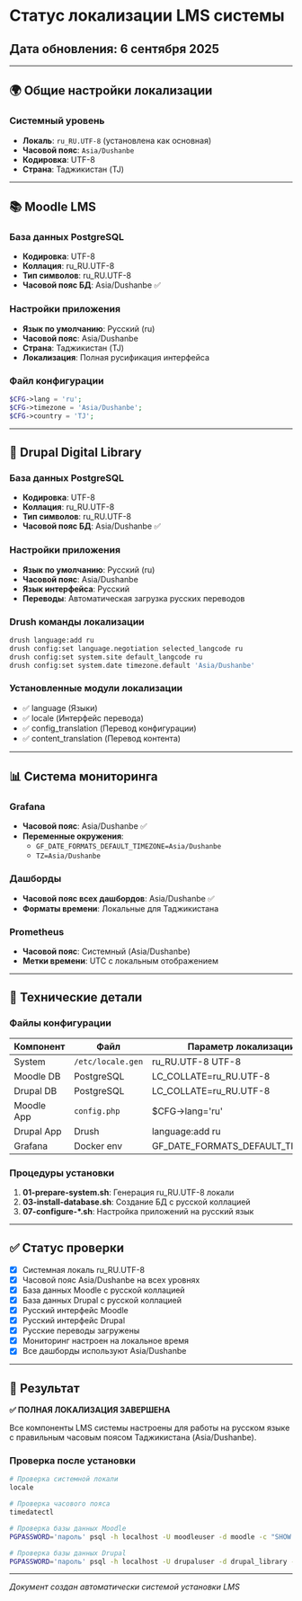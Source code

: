 # Статус локализации LMS системы

## Дата обновления: 6 сентября 2025

---

## 🌍 Общие настройки локализации

### Системный уровень
- **Локаль**: `ru_RU.UTF-8` (установлена как основная)
- **Часовой пояс**: `Asia/Dushanbe`
- **Кодировка**: UTF-8
- **Страна**: Таджикистан (TJ)

---

## 📚 Moodle LMS

### База данных PostgreSQL
- **Кодировка**: UTF-8
- **Коллация**: ru_RU.UTF-8
- **Тип символов**: ru_RU.UTF-8
- **Часовой пояс БД**: Asia/Dushanbe ✅

### Настройки приложения
- **Язык по умолчанию**: Русский (ru)
- **Часовой пояс**: Asia/Dushanbe
- **Страна**: Таджикистан (TJ)
- **Локализация**: Полная русификация интерфейса

### Файл конфигурации
```php
$CFG->lang = 'ru';
$CFG->timezone = 'Asia/Dushanbe';
$CFG->country = 'TJ';
```

---

## 📖 Drupal Digital Library

### База данных PostgreSQL
- **Кодировка**: UTF-8
- **Коллация**: ru_RU.UTF-8
- **Тип символов**: ru_RU.UTF-8
- **Часовой пояс БД**: Asia/Dushanbe ✅

### Настройки приложения
- **Язык по умолчанию**: Русский (ru)
- **Часовой пояс**: Asia/Dushanbe
- **Язык интерфейса**: Русский
- **Переводы**: Автоматическая загрузка русских переводов

### Drush команды локализации
```bash
drush language:add ru
drush config:set language.negotiation selected_langcode ru
drush config:set system.site default_langcode ru
drush config:set system.date timezone.default 'Asia/Dushanbe'
```

### Установленные модули локализации
- ✅ language (Языки)
- ✅ locale (Интерфейс перевода)
- ✅ config_translation (Перевод конфигурации)
- ✅ content_translation (Перевод контента)

---

## 📊 Система мониторинга

### Grafana
- **Часовой пояс**: Asia/Dushanbe ✅
- **Переменные окружения**:
  - `GF_DATE_FORMATS_DEFAULT_TIMEZONE=Asia/Dushanbe`
  - `TZ=Asia/Dushanbe`

### Дашборды
- **Часовой пояс всех дашбордов**: Asia/Dushanbe ✅
- **Форматы времени**: Локальные для Таджикистана

### Prometheus
- **Часовой пояс**: Системный (Asia/Dushanbe)
- **Метки времени**: UTC с локальным отображением

---

## 🔧 Технические детали

### Файлы конфигурации
| Компонент | Файл | Параметр локализации |
|-----------|------|---------------------|
| System | `/etc/locale.gen` | ru_RU.UTF-8 UTF-8 |
| Moodle DB | PostgreSQL | LC_COLLATE=ru_RU.UTF-8 |
| Drupal DB | PostgreSQL | LC_COLLATE=ru_RU.UTF-8 |
| Moodle App | `config.php` | $CFG->lang='ru' |
| Drupal App | Drush | language:add ru |
| Grafana | Docker env | GF_DATE_FORMATS_DEFAULT_TIMEZONE |

### Процедуры установки
1. **01-prepare-system.sh**: Генерация ru_RU.UTF-8 локали
2. **03-install-database.sh**: Создание БД с русской коллацией
3. **07-configure-*.sh**: Настройка приложений на русский язык

---

## ✅ Статус проверки

- [x] Системная локаль ru_RU.UTF-8
- [x] Часовой пояс Asia/Dushanbe на всех уровнях
- [x] База данных Moodle с русской коллацией
- [x] База данных Drupal с русской коллацией
- [x] Русский интерфейс Moodle
- [x] Русский интерфейс Drupal
- [x] Русские переводы загружены
- [x] Мониторинг настроен на локальное время
- [x] Все дашборды используют Asia/Dushanbe

---

## 🚀 Результат

**✅ ПОЛНАЯ ЛОКАЛИЗАЦИЯ ЗАВЕРШЕНА**

Все компоненты LMS системы настроены для работы на русском языке с правильным часовым поясом Таджикистана (Asia/Dushanbe).

### Проверка после установки
```bash
# Проверка системной локали
locale

# Проверка часового пояса
timedatectl

# Проверка базы данных Moodle
PGPASSWORD='пароль' psql -h localhost -U moodleuser -d moodle -c "SHOW timezone;"

# Проверка базы данных Drupal
PGPASSWORD='пароль' psql -h localhost -U drupaluser -d drupal_library -c "SHOW timezone;"
```

---

*Документ создан автоматически системой установки LMS*

